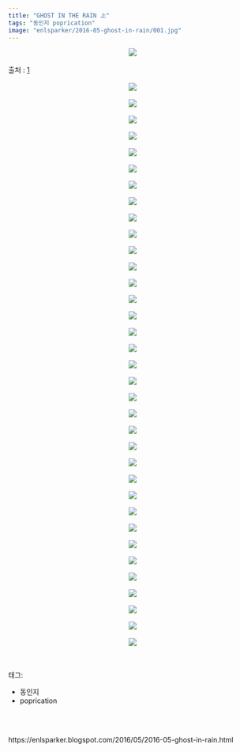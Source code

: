 ```yaml
---
title: "GHOST IN THE RAIN 上"
tags: "동인지 poprication"
image: "enlsparker/2016-05-ghost-in-rain/001.jpg"
---
```

<div class="article">
<div class="post-body entry-content" id="post-body-8207375588470483358" itemprop="description articleBody">
<div class="separator" style="clear: both; text-align: center;">
<img src="{{ site.nasurl }}/enlsparker/2016-05-ghost-in-rain/001.jpg"/></div>
<a name="more"></a><br/>
출처 : <a href="http://blog.naver.com/tkfkagkxm/220654060069">1</a><br/>
<br/>
<div class="separator" style="clear: both; text-align: center;">
<img src="{{ site.nasurl }}/enlsparker/2016-05-ghost-in-rain/002.jpg"/></div>
<br/>
<div class="separator" style="clear: both; text-align: center;">
<img src="{{ site.nasurl }}/enlsparker/2016-05-ghost-in-rain/003.jpg"/></div>
<br/>
<div class="separator" style="clear: both; text-align: center;">
<img src="{{ site.nasurl }}/enlsparker/2016-05-ghost-in-rain/004.jpg"/></div>
<br/>
<div class="separator" style="clear: both; text-align: center;">
<img src="{{ site.nasurl }}/enlsparker/2016-05-ghost-in-rain/005.jpg"/></div>
<br/>
<div class="separator" style="clear: both; text-align: center;">
<img src="{{ site.nasurl }}/enlsparker/2016-05-ghost-in-rain/006.jpg"/></div>
<br/>
<div class="separator" style="clear: both; text-align: center;">
<img src="{{ site.nasurl }}/enlsparker/2016-05-ghost-in-rain/007.jpg"/></div>
<br/>
<div class="separator" style="clear: both; text-align: center;">
<img src="{{ site.nasurl }}/enlsparker/2016-05-ghost-in-rain/008.jpg"/></div>
<br/>
<div class="separator" style="clear: both; text-align: center;">
<img src="{{ site.nasurl }}/enlsparker/2016-05-ghost-in-rain/009.jpg"/></div>
<br/>
<div class="separator" style="clear: both; text-align: center;">
<img src="{{ site.nasurl }}/enlsparker/2016-05-ghost-in-rain/010.jpg"/></div>
<br/>
<div class="separator" style="clear: both; text-align: center;">
<img src="{{ site.nasurl }}/enlsparker/2016-05-ghost-in-rain/011.jpg"/></div>
<br/>
<div class="separator" style="clear: both; text-align: center;">
<img src="{{ site.nasurl }}/enlsparker/2016-05-ghost-in-rain/012.jpg"/></div>
<br/>
<div class="separator" style="clear: both; text-align: center;">
<img src="{{ site.nasurl }}/enlsparker/2016-05-ghost-in-rain/013.jpg"/></div>
<br/>
<div class="separator" style="clear: both; text-align: center;">
<img src="{{ site.nasurl }}/enlsparker/2016-05-ghost-in-rain/014.jpg"/></div>
<br/>
<div class="separator" style="clear: both; text-align: center;">
<img src="{{ site.nasurl }}/enlsparker/2016-05-ghost-in-rain/015.jpg"/></div>
<br/>
<div class="separator" style="clear: both; text-align: center;">
<img src="{{ site.nasurl }}/enlsparker/2016-05-ghost-in-rain/016.jpg"/></div>
<br/>
<div class="separator" style="clear: both; text-align: center;">
<img src="{{ site.nasurl }}/enlsparker/2016-05-ghost-in-rain/017.jpg"/></div>
<br/>
<div class="separator" style="clear: both; text-align: center;">
<img src="{{ site.nasurl }}/enlsparker/2016-05-ghost-in-rain/018.jpg"/></div>
<br/>
<div class="separator" style="clear: both; text-align: center;">
<img src="{{ site.nasurl }}/enlsparker/2016-05-ghost-in-rain/019.jpg"/></div>
<br/>
<div class="separator" style="clear: both; text-align: center;">
<img src="{{ site.nasurl }}/enlsparker/2016-05-ghost-in-rain/020.jpg"/></div>
<br/>
<div class="separator" style="clear: both; text-align: center;">
<img src="{{ site.nasurl }}/enlsparker/2016-05-ghost-in-rain/021.jpg"/></div>
<br/>
<div class="separator" style="clear: both; text-align: center;">
<img src="{{ site.nasurl }}/enlsparker/2016-05-ghost-in-rain/022.jpg"/></div>
<br/>
<div class="separator" style="clear: both; text-align: center;">
<img src="{{ site.nasurl }}/enlsparker/2016-05-ghost-in-rain/023.jpg"/></div>
<br/>
<div class="separator" style="clear: both; text-align: center;">
<img src="{{ site.nasurl }}/enlsparker/2016-05-ghost-in-rain/024.jpg"/></div>
<br/>
<div class="separator" style="clear: both; text-align: center;">
<img src="{{ site.nasurl }}/enlsparker/2016-05-ghost-in-rain/025.jpg"/></div>
<br/>
<div class="separator" style="clear: both; text-align: center;">
<img src="{{ site.nasurl }}/enlsparker/2016-05-ghost-in-rain/026.jpg"/></div>
<br/>
<div class="separator" style="clear: both; text-align: center;">
<img src="{{ site.nasurl }}/enlsparker/2016-05-ghost-in-rain/027.jpg"/></div>
<br/>
<div class="separator" style="clear: both; text-align: center;">
<img src="{{ site.nasurl }}/enlsparker/2016-05-ghost-in-rain/028.jpg"/></div>
<br/>
<div class="separator" style="clear: both; text-align: center;">
<img src="{{ site.nasurl }}/enlsparker/2016-05-ghost-in-rain/029.jpg"/></div>
<br/>
<div class="separator" style="clear: both; text-align: center;">
<img src="{{ site.nasurl }}/enlsparker/2016-05-ghost-in-rain/030.jpg"/></div>
<br/>
<div class="separator" style="clear: both; text-align: center;">
<img src="{{ site.nasurl }}/enlsparker/2016-05-ghost-in-rain/031.jpg"/></div>
<br/>
<div class="separator" style="clear: both; text-align: center;">
<img src="{{ site.nasurl }}/enlsparker/2016-05-ghost-in-rain/032.jpg"/></div>
<br/>
<div class="separator" style="clear: both; text-align: center;">
<img src="{{ site.nasurl }}/enlsparker/2016-05-ghost-in-rain/033.jpg"/></div>
<br/>
<div class="separator" style="clear: both; text-align: center;">
<img src="{{ site.nasurl }}/enlsparker/2016-05-ghost-in-rain/034.jpg"/></div>
<br/>
<div class="separator" style="clear: both; text-align: center;">
<img src="{{ site.nasurl }}/enlsparker/2016-05-ghost-in-rain/035.jpg"/></div>
<br/>
<div class="separator" style="clear: both; text-align: center;">
<img src="{{ site.nasurl }}/enlsparker/2016-05-ghost-in-rain/036.jpg"/></div>
<br/>
<div style="clear: both;"></div>
</div></div><br/>
<div class="tagTrail">
<p>태그: </p>
<ul>
<li>동인지</li>
<li>poprication</li>
</ul>
</div><br/>

<br/>
<p id="refer">https://enlsparker.blogspot.com/2016/05/2016-05-ghost-in-rain.html</p>
<br/>
